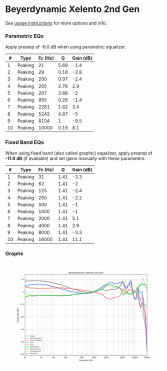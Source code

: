# Beyerdynamic Xelento 2nd Gen
See [usage instructions](https://github.com/jaakkopasanen/AutoEq#usage) for more options and info.

### Parametric EQs
Apply preamp of -6.0 dB when using parametric equalizer.

|   # | Type    |   Fc (Hz) |    Q |   Gain (dB) |
|-----|---------|-----------|------|-------------|
|   1 | Peaking |        21 | 5.69 |        -1.4 |
|   2 | Peaking |        29 | 0.18 |        -2.8 |
|   3 | Peaking |       200 | 0.97 |        -2.4 |
|   4 | Peaking |       205 | 2.76 |         2.9 |
|   5 | Peaking |       207 | 3.88 |        -2   |
|   6 | Peaking |       955 | 0.28 |        -1.4 |
|   7 | Peaking |      2281 | 1.62 |         3.4 |
|   8 | Peaking |      5243 | 4.87 |        -5   |
|   9 | Peaking |      8104 | 1    |        -9.5 |
|  10 | Peaking |     10000 | 0.19 |         8.1 |

### Fixed Band EQs
When using fixed band (also called graphic) equalizer, apply preamp of **-11.0 dB** (if available) and set gains manually with these parameters.

|   # | Type    |   Fc (Hz) |    Q |   Gain (dB) |
|-----|---------|-----------|------|-------------|
|   1 | Peaking |        31 | 1.41 |        -3.3 |
|   2 | Peaking |        62 | 1.41 |        -2   |
|   3 | Peaking |       125 | 1.41 |        -2.4 |
|   4 | Peaking |       250 | 1.41 |        -2.2 |
|   5 | Peaking |       500 | 1.41 |        -1   |
|   6 | Peaking |      1000 | 1.41 |        -1   |
|   7 | Peaking |      2000 | 1.41 |         5.1 |
|   8 | Peaking |      4000 | 1.41 |         2.9 |
|   9 | Peaking |      8000 | 1.41 |        -3.3 |
|  10 | Peaking |     16000 | 1.41 |        11.1 |

### Graphs
![](./Beyerdynamic%20Xelento%202nd%20Gen.png)
